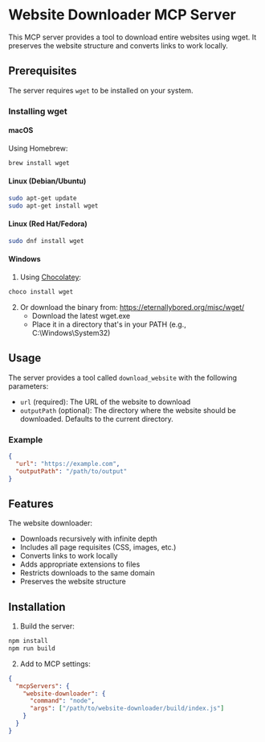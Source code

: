 # Website Downloader MCP Server

This MCP server provides a tool to download entire websites using wget. It preserves the website structure and converts links to work locally.

## Prerequisites

The server requires `wget` to be installed on your system.

### Installing wget

#### macOS
Using Homebrew:
```bash
brew install wget
```

#### Linux (Debian/Ubuntu)
```bash
sudo apt-get update
sudo apt-get install wget
```

#### Linux (Red Hat/Fedora)
```bash
sudo dnf install wget
```

#### Windows
1. Using [Chocolatey](https://chocolatey.org/):
```bash
choco install wget
```

2. Or download the binary from: https://eternallybored.org/misc/wget/
   - Download the latest wget.exe
   - Place it in a directory that's in your PATH (e.g., C:\Windows\System32)

## Usage

The server provides a tool called `download_website` with the following parameters:

- `url` (required): The URL of the website to download
- `outputPath` (optional): The directory where the website should be downloaded. Defaults to the current directory.

### Example

```json
{
  "url": "https://example.com",
  "outputPath": "/path/to/output"
}
```

## Features

The website downloader:
- Downloads recursively with infinite depth
- Includes all page requisites (CSS, images, etc.)
- Converts links to work locally
- Adds appropriate extensions to files
- Restricts downloads to the same domain
- Preserves the website structure

## Installation

1. Build the server:
```bash
npm install
npm run build
```

2. Add to MCP settings:
```json
{
  "mcpServers": {
    "website-downloader": {
      "command": "node",
      "args": ["/path/to/website-downloader/build/index.js"]
    }
  }
}
